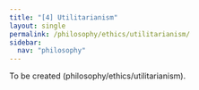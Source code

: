 ```yaml
---
title: "[4] Utilitarianism"
layout: single
permalink: /philosophy/ethics/utilitarianism/
sidebar:
  nav: "philosophy"
---
```


To be created (philosophy/ethics/utilitarianism).
